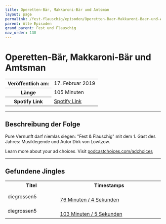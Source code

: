 ```yaml
---
title: Operetten-Bär, Makkaroni-Bär und Amtsman
layout: page
permalink: /fest-flauschig/episoden/Operetten-Baer-Makkaroni-Baer-und-Amtsman
parent: Alle Episoden
grand_parent: Fest und Flauschig
nav_order: 138
---
```


# Operetten-Bär, Makkaroni-Bär und Amtsman
<table class="resp-table dcf-table dcf-table-responsive dcf-table-bordered dcf-table-striped dcf-w-100%">
                    <tbody>
                        <tr>
                            <th scope="row">Veröffentlich am:</th>
                            <td data-label="Veröffentlich am:">17. Februar 2019</td>
                        </tr>
                        <tr>
                            <th scope="row">Länge </th>
                            <td data-label="Länge ">105 Minuten</td>
                        </tr><tr>
                                <th scope="row">Spotify Link</th>
                                <td data-label="Spotify Link"><a href="https://open.spotify.com/episode/3zCNPAXYBG6bUrbs56FI0y">Spotify Link</a></td>
                            </tr></tbody>
                </table>

***

## Beschreibung der Folge

<div>
Pure Vernunft darf niemlas siegen: "Fest &amp; Flauschig" mit dem 1. Gast des Jahres: Musiklegende und Autor Dirk von Lowtzow.<p> </p><p>Learn more about your ad choices. Visit <a href="https://podcastchoices.com/adchoices">podcastchoices.com/adchoices</a></p>  
</div>

***

## Gefundene Jingles

<table style="display: table;">
                                    <tr>
                                        <th class="tableColumnTitle">Titel</th>
                                        <th class="tableColumnTimestamps">Timestamps</th>
                                    </tr>
                                    <tr>
                                <td markdown="span"  class="tableColumnTitle">diegrossen5</td>
                                <td markdown="span" class="tableColumnTimestamps">
                                <br>
                                <a href="https://open.spotify.com/episode/3zCNPAXYBG6bUrbs56FI0y?t=4564">
                                76 Minuten / 4 Sekunden</a>
                                </td></tr><tr>
                                <td markdown="span"  class="tableColumnTitle">diegrossen5</td>
                                <td markdown="span" class="tableColumnTimestamps">
                                <br>
                                <a href="https://open.spotify.com/episode/3zCNPAXYBG6bUrbs56FI0y?t=6185">
                                103 Minuten / 5 Sekunden</a>
                                </td></tr></table>